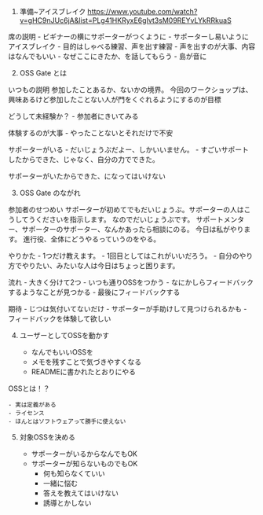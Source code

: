 1. 準備~アイスブレイク
https://www.youtube.com/watch?v=gHC9nJUc6jA&list=PLg41HKRyxE6gIvt3sM09REYvLYkRRkuaS

席の説明
    - ビギナーの横にサポーターがつくように
    - サポーターし易いように
アイスブレイク
    - 目的はしゃべる練習、声を出す練習
    - 声を出すのが大事、内容はなんでもいい
    - なぜここにきたか、を話してもらう
    - 島が音に

2. OSS Gate とは

いつもの説明
参加したことあるか、ないかの境界。
今回のワークショップは、興味あるけど参加したことない人が門をくぐれるようにするのが目標

どうして未経験か？
    - 参加者にきいてみる

体験するのが大事
    - やったことないとそれだけで不安

サポーターがいる
    - だいじょうぶだよー、しかいいません。
    - すごいサポートしたからできた、じゃなく、自分の力でできた。

サポーターがいたからできた、になってはいけない


3. OSS Gate のながれ

参加者のせつめい
サポーターが初めてでもだいじょうぶ。サポーターの人はこうしてうくださいを指示します。
なのでだいじょうぶです。
サポートメンター、サポーターのサポーター、なんかあったら相談にのる。
今日は私がやります。
進行役、全体にどうやるっていうのをやる。

やりかた
    - 1つだけ教えます。
    - 1回目としてはこれがいいだろう。
    - 自分のやり方でやりたい、みたいな人は今日はちょっと困ります。

流れ
    - 大きく分けて2つ
    - いつも通りOSSをつかう
    - なにかしらフィードバックするようなことが見つかる
    - 最後にフィードバックする

期待
    - じつは気付いてないだけ
    - サポーターが手助けして見つけられるかも
    - フィードバックを体験して欲しい

4. ユーザーとしてOSSを動かす

    - なんでもいいOSSを
    - メモを残すことで気づきやすくなる
    - READMEに書かれたとおりにやる

OSSとは！？

    - 実は定義がある
    - ライセンス
    - ほんとはソフトウェアって勝手に使えない

5. 対象OSSを決める

    - サポーターがいるからなんでもOK
    - サポーターが知らないものでもOK
        - 何も知らなくていい
        - 一緒に悩む
        - 答えを教えてはいけない
        - 誘導とかしない


